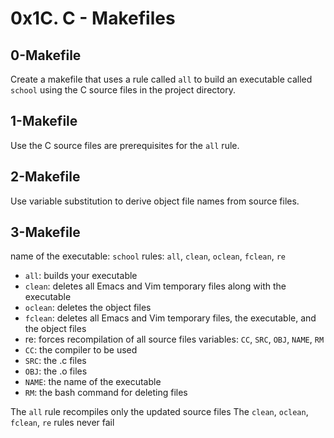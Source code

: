 # 0x1C. C - Makefiles

## 0-Makefile
Create a makefile that uses a rule called `all` to build an executable called `school` using the C source files in the project directory. 

## 1-Makefile
Use the C source files are prerequisites for the `all` rule.

## 2-Makefile
Use variable substitution to derive object file names from source files.

## 3-Makefile
name of the executable: `school`
rules: `all`, `clean`, `oclean`, `fclean`, `re`
- `all`: builds your executable
- `clean`: deletes all Emacs and Vim temporary files along with the executable
- `oclean`: deletes the object files
- `fclean`: deletes all Emacs and Vim temporary files, the executable, and the object files
- re: forces recompilation of all source files
variables: `CC`, `SRC`, `OBJ`, `NAME`, `RM`
- `CC`: the compiler to be used
- `SRC`: the .c files
- `OBJ`: the .o files
- `NAME`: the name of the executable
- `RM`: the bash command for deleting files

The `all` rule recompiles only the updated source files
The `clean`, `oclean`, `fclean`, `re` rules never fail
